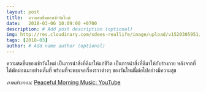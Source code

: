 ```yaml
---
layout: post
title:  ความสดชื่นของเช้าวันใหม่
date:   2018-03-06 10:09:00 +0700
description: # Add post description (optional)
img: http://res.cloudinary.com/sdees-reallife/image/upload/v1520305951/maxresdefault.jpg # Add image post (optional)
tags: [2018-03]
author: # Add name author (optional)
---
```

ความสดชื่นของเช้าวันใหม่ เป็นการนำสิ่งที่ดีมาให้แก่ชีวิต เป็นการนำสิ่งที่ดีมาให้กับร่างกาย หลังจากที่ได้พักผ่อนมาอย่างเต็มที่ พร้อมที่จะพบเจอเรื่องราวต่างๆ ของวันใหม่นี้ต่อไปอย่างมีความสุข

*ภาพประกอบ:* [Peaceful Morning Music: YouTube](https://www.youtube.com/watch?v=m3ZUC6j_7uc)
